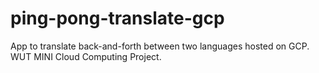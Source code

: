 # ping-pong-translate-gcp
App to translate back-and-forth between two languages hosted on GCP. WUT MINI Cloud Computing Project.
